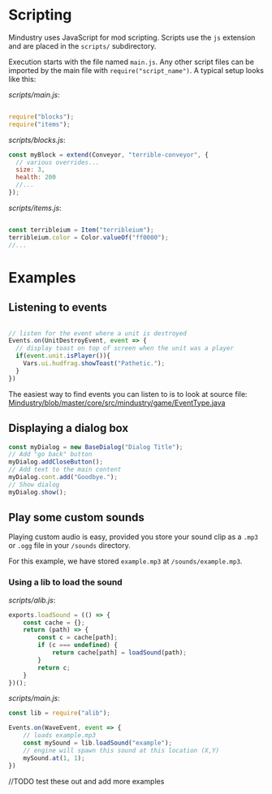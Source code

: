 # Scripting

Mindustry uses JavaScript for mod scripting. Scripts use the `js` extension and are placed in the `scripts/` subdirectory.

Execution starts with the file named `main.js`. Any other script files can be imported by the main file with `require("script_name")`. 
A typical setup looks like this:

*scripts/main.js*:
```js

require("blocks");
require("items");

```

*scripts/blocks.js*:
```js
const myBlock = extend(Conveyor, "terrible-conveyor", {
  // various overrides...
  size: 3,
  health: 200
  //...
});
```

*scripts/items.js*:
```js

const terribleium = Item("terribleium");
terribleium.color = Color.valueOf("ff0000");
//...

```

# Examples

## Listening to events

```js

// listen for the event where a unit is destroyed
Events.on(UnitDestroyEvent, event => {
  // display toast on top of screen when the unit was a player
  if(event.unit.isPlayer()){
    Vars.ui.hudfrag.showToast("Pathetic.");
  }
})

```

The easiest way to find events you can listen to is to look at source file: [Mindustry/blob/master/core/src/mindustry/game/EventType.java](https://github.com/Anuken/Mindustry/blob/master/core/src/mindustry/game/EventType.java)


## Displaying a dialog box

```js
const myDialog = new BaseDialog("Dialog Title");
// Add "go back" button
myDialog.addCloseButton();
// Add text to the main content
myDialog.cont.add("Goodbye.");
// Show dialog
myDialog.show();
```

## Play some custom sounds

Playing custom audio is easy, provided you store your sound clip as a `.mp3` or `.ogg` file in your `/sounds` directory.

For this example, we have stored `example.mp3` at `/sounds/example.mp3`.

### Using a lib to load the sound

*scripts/alib.js*:
```js
exports.loadSound = (() => {
    const cache = {};
    return (path) => {
        const c = cache[path];
        if (c === undefined) {
            return cache[path] = loadSound(path);
        }
        return c;
    }
})();

```

*scripts/main.js*:

```js
const lib = require("alib");

Events.on(WaveEvent, event => {
    // loads example.mp3
    const mySound = lib.loadSound("example");
    // engine will spawn this sound at this location (X,Y)
    mySound.at(1, 1);
})
```

//TODO test these out and add more examples
